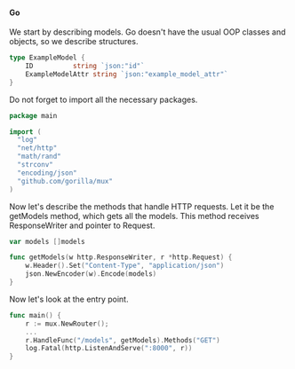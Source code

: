 #### **Go**
We start by describing models. Go doesn't have the usual OOP classes and objects, so we describe structures.

```go
type ExampleModel {
    ID          string `json:"id"`
    ExampleModelAttr string `json:"example_model_attr"`
}
```

Do not forget to import all the necessary packages.

```go
package main

import (
  "log"
  "net/http"
  "math/rand"
  "strconv"
  "encoding/json"
  "github.com/gorilla/mux"
)
```

Now let's describe the methods that handle HTTP requests. Let it be the getModels method, which gets all the models. This method receives ResponseWriter and pointer to Request.

```go
var models []models

func getModels(w http.ResponseWriter, r *http.Request) {
    w.Header().Set("Content-Type", "application/json")
    json.NewEncoder(w).Encode(models)
}
```

Now let's look at the entry point.

```go
func main() {
    r := mux.NewRouter();
    ...
    r.HandleFunc("/models", getModels).Methods("GET")
    log.Fatal(http.ListenAndServe(":8000", r))
}
```
